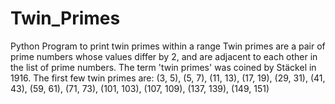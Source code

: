 # Twin_Primes
Python Program to print twin primes within a range
Twin primes are a pair of prime numbers whose values differ by 2, and are adjacent to each other in the list of prime numbers. The term 'twin primes' was coined by Stäckel in 1916. 
The first few twin primes are:
(3, 5), (5, 7), (11, 13), (17, 19), (29, 31), (41, 43), (59, 61), (71, 73), (101, 103), (107, 109), (137, 139), (149, 151)
